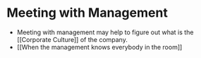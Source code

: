 # Meeting with Management

- Meeting with management may help to figure out what is the [[Corporate Culture]] of the company.
- [[When the management knows everybody in the room]]